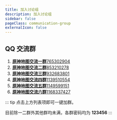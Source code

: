 ```yaml
---
title: 加入讨论组
description: 加入讨论组
sidebar: false
pageClass: communication-group
externalIcon: false
---
```


## <Icon icon="qq" /> QQ 交流群

1. [**原神地图交流一群**765302904](https://qm.qq.com/cgi-bin/qm/qr?k=p03N6ACWOqFW0WNhhUQSw2goET3L-Tkt&jump_from=webapi '点击加入原神地图交流一群')
2. [**原神地图交流二群**853210278](https://qm.qq.com/cgi-bin/qm/qr?k=XXQPSSokSPuv8xKcM-52HT7ufLsE4leo&jump_from=webapi '点击加入原神地图交流二群')
3. [**原神地图交流三群**932683801](https://qm.qq.com/cgi-bin/qm/qr?k=YgBbiFrBbXBH4eFzn_QEBA4jDGBgO4s8&jump_from=webapi '点击加入原神地图交流三群')
4. [**原神地图交流四群**1139510554](https://qm.qq.com/cgi-bin/qm/qr?k=oHCv-c0sRdA3mtPtQY1q6Tr3oNAJErn2&jump_from=webapi '点击加入原神地图交流四群')
5. [**原神地图交流五群**1149599151](https://qm.qq.com/cgi-bin/qm/qr?k=e8cH0Yz-DESYMSZgcUHVyzIXb80CovXc&jump_from=webapi '点击加入原神地图交流五群')
6. [**原神地图交流六群**1168337427](https://qm.qq.com/cgi-bin/qm/qr?k=-9GO5ByOM-6gpS9UmQhd2Tu_W8KACHln&jump_from=webapi '点击加入原神地图交流六群')

::: tip
点击上方列表项即可一键加群。

目前除一二群外其他群均未满，各群密码均为 **123456**
:::

<!-- ## <Icon icon="discord" /> Discord

> 加入地图交流服务器：<https://discord.gg/rPntkgXBBZ>

::: tip
国内部分地区存在 DNS 污染等问题，可能无法访问，推荐加入 QQ 交流群。
::: -->

<style lang="scss" scoped>

.communication-group{
  ol {
    display: inherit;
    li {
      cursor: pointer;
      display: inline-block;
      margin: 10px 0;
      width: 98%;
      font-size: 16px;
      border: 1px solid var(--c-border-dark);
      border-radius: 5px;
      transition: all .3s;
      text-align: right;
      a {
        display: inline-block;
        position: relative;
        width: 100%;
        height: 100%;
        opacity: .8;
        padding: 10px 20px;
        box-sizing: border-box;
        transition: all .3s;
        strong {
          position: absolute;
          left: 25px;
        }
        &:hover{
          opacity: 1;
          text-decoration:none!important;
        }
      }
      &:hover{
        transform: translate3d(0, -2px, 0);
        box-shadow: 0 2px 12px 0 rgb(0 0 0 / 10%);
      }
    }
  }
}
</style>
